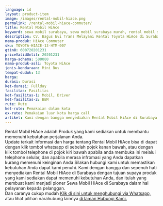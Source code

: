 ```yaml
---
language: id
layout: product-item
image: /images/rental-mobil-hiace.png
permalink: /rental-mobil-hiace-commuter/
title: Rental Mobil HiAce
keyword: sewa mobil surabaya, sewa mobil surabaya murah, rental mobil surabaya, rental mobil surabaya murah, bagusevitrans, CV. Bagus Evi Trans, bagusevitrans.com, sewa mobil di surabaya, rental mobil di surabaya
description: CV. Bagus Evi Trans Melayani Rental Toyota HiAce di Surabaya paling Murah dan terpercaya di Jawa timur Hubungi kami Call/WA di 081357754513
nama-produk: HiAce Commuter
sku: TOYOTA-HIACE-13-HTM-007
gtin8: 600720201231
priceValidUntil: 20201231 
harga-schema: 500000
nama-produk-asli: Toyota HiAce
jenis-kendaraan: Mini Bus
tempat-duduk: 13
harga: 
durasi: Durasi
ket-durasi: Fullday
fasilitas: Fasilitas
ket-fasilitas-1: Mobil, Driver
ket-fasilitas-2: BBM
rute: Rute
ket-rute: Pemakaian dalam kota
ex-rute: Pemakaian luar kota harga call
artikel: Kami dengan bangga menyediakan Rental Mobil HiAce di Surabaya dengan tujuan supaya produk yang kami sediakan dapat memenuhi kebutuhan Anda, dan kami adalah pioner Sewa Mobil HiAce di Surabaya yang menggunakan teknologi online serta dalam hal pelayanan kepada pelanggan.
---
```

Rental Mobil HiAce adalah Produk yang kami sediakan untuk membantu memenuhi kebutuhan perjalanan Anda.<br>Update terkait informasi dan harga tentang Rental Mobil HiAce bisa di dapat dengan klik tombol whatsapp di sebelah pojok kanan bawah, atau dengan klik tombol telephone di pojok kiri bawah apabila anda membuka ini melalui telephone selular, dan apabila merasa infromasi yang Anda dapatkan kurang memenuhi keinginan Anda Silakan hubungi kami untuk memastikan kebutuhan Anda dapat kami penuhi. Kami dengan bangga dan sepenuh hati menyediakan Rental Mobil HiAce di Surabaya dengan tujuan supaya produk yang kami sediakan dapat memenuhi kebutuhan Anda, dan itulah yang membuat kami menjadi pioner Sewa Mobil HiAce di Surabaya dalam hal pelayanan kepada pelanggan.<br>
Dan caranya cukup mudah <a href="https://web.whatsapp.com/send?phone=6281357754513&text=Hallo,%20CS%20bagusevitrans.com">Klik di sini untuk menghubungi via Whatsapp,</a> atau lihat pilihan narahubung lainnya <a href="/kontak-kami/">di laman Hubungi Kami.</a>